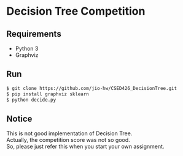 # Decision Tree Competition

## Requirements
+ Python 3
+ Graphviz

## Run
```sh
$ git clone https://github.com/jio-hw/CSED426_DecisionTree.git
$ pip install graphviz sklearn
$ python decide.py
```

## Notice
This is not good implementation of Decision Tree.  
Actually, the competition score was not so good.  
So, please just refer this when you start your own assignment.
